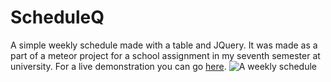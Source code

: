 # ScheduleQ
A simple weekly schedule made with a table and JQuery. It was made as a part of a meteor project for a school assignment in my seventh semester at university.
For a live demonstration you can go [here](https://jsfiddle.net/alkhioz/xwd2zfk4/).
![A weekly schedule](https://lh3.googleusercontent.com/UdvA8yDadOQP5jNgHVrccsrxuf8R-uvnL3ebt5hAl_dt9hcVvd8q-FmtOYyXVbPlO7dtaHz8MTIp4peG0trkZpvflyvXgv7gtO7WG4BOJXbYibf-Xo3gev24xu07pdqu_vdF-Hne2OlFG4BJWpW5Kr5SQT00YSpb61ZYRvgD7NBBnDi03ykrCNgP7aOiJmapVqN0vKSe53XTfzO4Z6YDp7JIjTho1HY1oUSu7rdRF51YYg8_5niHJqHM7eAFGFe6yHrXrMZ8bl-N36O9IhPthowLH6sCbKZKuZ_X_OmFvM-8m3ojeG-cTnK27z0nse52Dm4akCueeAlQNWtusSdEeOaC9CBgzVJ7qYM5D0LEtwqX_XXT7JugXXvE-LRhcfT6PpXK6jqT6o2c8HhlPswJjQX7wi6RcydIp52Cz8lLT27W5W713W_aqqiup0YzCP7oRhezjqSx3f87omgyzgoQDtb-v_eqBSjmUqiZZGmyi6uy5y02pJYMK75RUVrb7VihmSCOHigsKdK1frSzvvnThvJcPc_Jz4nCJJhV2IOM730uGB3vAbFGKMn7NYfO5EZBuBaF6FCAXoulz2M95b7-XrA7qkPz09fMEmpWtjOpOyPl0GToh07HLlyFM4QOPFpxslTj8dGPQyrVWR061Ft2vBQJsD7O1sQ=w1028-h489-no)
